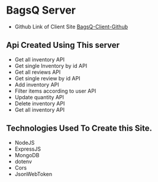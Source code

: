 # BagsQ Server

- Github Link of Client Site [BagsQ-Client-Github](https://github.com/MafujulHaquePlabon/bagsq-client)

## Api Created Using This server

- Get all inventory API
- Get single Inventory by id API
- Get all reviews API
- Get single review by id API
- Add inventory API
- Filter items according to user API
- Update quantity API
- Delete inventory API
- Get all inventory API

## Technologies Used To Create this Site.

- NodeJS
- ExpressJS
- MongoDB
- dotenv
- Cors
- JsonWebToken
